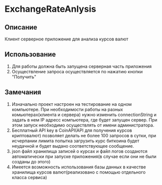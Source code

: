 # ExchangeRateAnlysis
## Описание
Клиент серверное приложение для анализа курсов валют
## Использование 
1. Для работы должна быть запущена серверная часть приложения
2. Осуществление запроса осуществляется по нажатию кнопки "Получить"
## Замечания
1. Изначально проект настроен на тестирование на одном компьютере. При необходимости работы на разных комьютерах(клиента и сервера) нужно изменить connectionString и задать в нем IP адресс компьютера, где будет запущен сервер. При этом запуск необходимо осуществлять от имени администратора.
2. Бесплатный API key в CoinAPI(API для получения курсов криптовалют) позволяет делать не более 100 запросов в сутки, при исчерпании лимита попытка загрузить курс биткоина будет неудачной и будет выдано соответствующее сообщение.
3. json файл хранилища записей о курсах и файл логов создаются автоматически при запуске приложения(в случае если они не были созданы до этого)
4. Имеется возможность использования базы данных в качестве хранилища курсов валют(реализовано с помощью отдельного класса сервиса)


